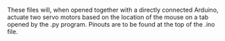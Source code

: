 These files will, when opened together with a directly connected Arduino, actuate two servo motors
based on the location of the mouse on a tab opened by the .py program. Pinouts are to be found at 
the top of the .ino file. 
